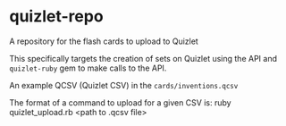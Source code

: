 quizlet-repo
============

A repository for the flash cards to upload to Quizlet

This specifically targets the creation of sets on Quizlet using the API and `quizlet-ruby` gem to make calls to the API.

An example QCSV (Quizlet CSV) in the `cards/inventions.qcsv`

The format of a command to upload for a given CSV is:
    ruby quizlet_upload.rb <path to .qcsv file> <access token>
